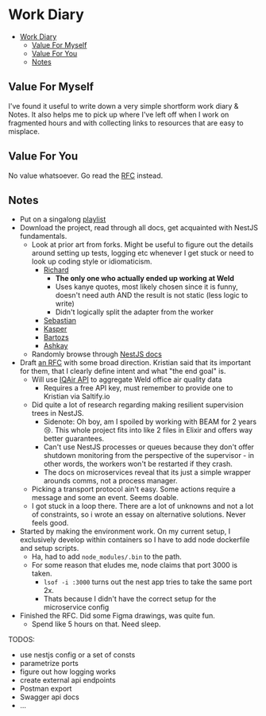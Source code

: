# Work Diary

- [Work Diary](#work-diary)
  - [Value For Myself](#value-for-myself)
  - [Value For You](#value-for-you)
  - [Notes](#notes)

## Value For Myself
I've found it useful to write down a very simple shortform work diary & Notes. It also helps me to pick up where I've left off when I work on fragmented hours and with collecting links to resources that are easy to misplace.

## Value For You
No value whatsoever. Go read the [RFC](./RFC.md) instead.

## Notes
  - Put on a singalong [playlist](https://youtube-playlist-randomizer.bitbucket.io/?pid=PLPX6lu9kG1JXtN3eWYd5AaNOpJG2GqeCP&autostart)
  - Download the project, read through all docs, get acquainted with NestJS fundamentals.
    - Look at prior art from forks. Might be useful to figure out the details around setting up tests, logging etc whenever I get stuck or need to look up coding style or idiomaticism.
      - [Richard](https://github.com/richardfarago/coding-challenge) 
        - **The only one who actually ended up working at Weld**
        - Uses kanye quotes, most likely chosen since it is funny, doesn't need auth AND the result is not static (less logic to write)
        - Didn't logically split the adapter from the worker
      - [Sebastian](https://github.com/sasp1/coding-challenge)
      - [Kasper](https://github.com/kasperhangard/coding-challenge)
      - [Bartozs](https://github.com/b-michalkiewicz/coding-challenge)
      - [Ashkay](https://github.com/akshaydk/coding-challenge)
    - Randomly browse through [NestJS docs](https://docs.nestjs.com/first-steps)
  - Draft [an RFC](./RFC.md) with some broad direction. Kristian said that its important for them, that I clearly define intent and what "the end goal" is.
    - Will use [IQAir API](https://api-docs.iqair.com) to aggregate Weld office air quality data
      - Requires a free API key, must remember to provide one to Kristian via Saltify.io
    - Did quite a lot of research regarding making resilient supervision trees in NestJS. 
      - Sidenote: Oh boy, am I spoiled by working with BEAM for 2 years 😢. This whole project fits into like 2 files in Elixir and offers way better guarantees.
      - Can't use NestJS processes or queues because they don't offer shutdown monitoring from the perspective of the supervisor - in other words, the workers won't be restarted if they crash.
      - The docs on microservices reveal that its just a simple wrapper arounds comms, not a process manager.
    - Picking a transport protocol ain't easy. Some actions require a message and some an event. Seems doable.
    - I got stuck in a loop there. There are a lot of unknowns and not a lot of constraints, so i wrote an essay on alternative solutions. Never feels good.
  - Started by making the environment work. On my current setup, I exclusively develop within containers so I have to add node dockerfile and setup scripts.
    - Ha, had to add `node_modules/.bin` to the path.
    - For some reason that eludes me, node claims that port 3000 is taken.
      - `lsof -i :3000` turns out the nest app tries to take the same port 2x.
      - Thats because I didn't have the correct setup for the microservice config
  - Finished the RFC. Did some Figma drawings, was quite fun.
    - Spend like 5 hours on that. Need sleep.
  


TODOS:
  - use nestjs config or a set of consts
  - parametrize ports
  - figure out how logging works
  - create external api endpoints
  - Postman export
  - Swagger api docs
  - ...
